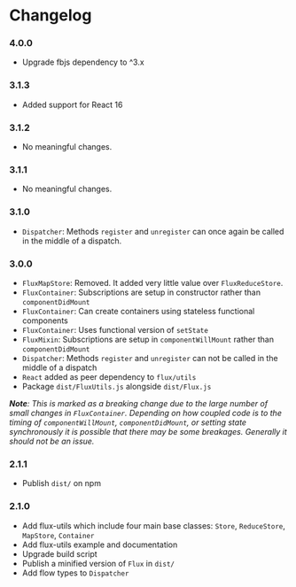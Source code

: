 # Changelog

### 4.0.0

* Upgrade fbjs dependency to ^3.x

### 3.1.3

* Added support for React 16

### 3.1.2

* No meaningful changes.

### 3.1.1

* No meaningful changes.

### 3.1.0

* `Dispatcher`: Methods `register` and `unregister` can once again be called in
 the middle of a dispatch.

### 3.0.0

* `FluxMapStore`: Removed. It added very little value over `FluxReduceStore`.
* `FluxContainer`: Subscriptions are setup in constructor rather than
 `componentDidMount`
* `FluxContainer`: Can create containers using stateless functional components
* `FluxContainer`: Uses functional version of `setState`
* `FluxMixin`: Subscriptions are setup in `componentWillMount` rather than
 `componentDidMount`
* `Dispatcher`: Methods `register` and `unregister` can not be called in the
 middle of a dispatch
* `React` added as peer dependency to `flux/utils`
* Package `dist/FluxUtils.js` alongside `dist/Flux.js`

_**Note**: This is marked as a breaking change due to the large number of small
changes in `FluxContainer`. Depending on how coupled code is to the timing of
`componentWillMount`, `componentDidMount`, or setting state synchronously it is
possible that there may be some breakages. Generally it should not be an issue._

### 2.1.1

* Publish `dist/` on npm

### 2.1.0

* Add flux-utils which include four main base classes: `Store`, `ReduceStore`,
 `MapStore`, `Container`
* Add flux-utils example and documentation
* Upgrade build script
* Publish a minified version of `Flux` in `dist/`
* Add flow types to `Dispatcher`
